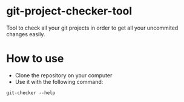 # git-project-checker-tool

 Tool to check all your git projects in order to get all your uncommited changes easily.
 
 # How to use
 
- Clone the repository on your computer
- Use it with the following command:
 
 ```
 git-checker --help
 ```

